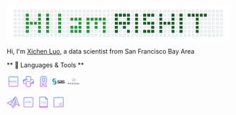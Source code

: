 

<a href="https://www.rishit.tech"><img src="https://github.com/Rishit-dagli/Rishit-dagli/blob/master/images/header_image.png" width="900"></a>
 


Hi, I'm [Xichen Luo](https://www.linkedin.com/in/luoxich01/), a data scientist from San Francisco Bay Area

** :robot: Languages & Tools **

<code><img height="30" src="https://github.com/luoxich01/images/blob/main/MySQL.png"></code>
<code><img height="30" src="https://github.com/luoxich01/images/blob/main/Python.png"></code>
<code><img height="30" src="https://github.com/luoxich01/images/blob/main/R.png"></code>
<code><img height="30" src="https://github.com/luoxich01/images/blob/main/SAS.png"></code>
<code><img height="30" src="https://github.com/luoxich01/images/blob/main/Tableau.png"></code>

<code><img height="30" src="https://github.com/luoxich01/images/blob/main/MATLAB.png"></code>
<code><img height="30" src="https://github.com/luoxich01/images/blob/main/HTML.png"></code>
<code><img height="30" src="https://github.com/luoxich01/images/blob/main/CSS.png"></code>
<code><img height="30" src="https://github.com/luoxich01/images/blob/main/JavaScript.png"></code>

